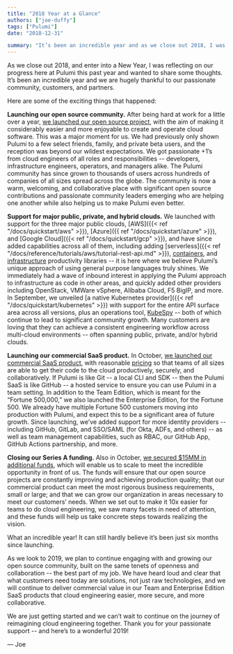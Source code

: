 ```yaml
---
title: "2018 Year at a Glance"
authors: ["joe-duffy"]
tags: ["Pulumi"]
date: "2018-12-31"

summary: "It’s been an incredible year and as we close out 2018, I was reflecting on our progress here at Pulumi."
---
```


As we close out 2018, and enter into
a New Year, I was reflecting on our progress here at Pulumi this past year and wanted to share some thoughts.
It’s been an incredible year and we are hugely thankful to our passionate community, customers, and
partners.

Here are some of the exciting things that happened:

**Launching our open source
community.** After being hard at work for a little over a year,
[we launched our open source project](../introducing-pulumi-a-cloud-development-platform/),
with the aim of making it considerably easier and more enjoyable to create and operate
cloud software. This was a major moment for us. We had previously only shown Pulumi to a few select friends,
family, and private beta users, and the reception was beyond our wildest expectations. We got passionate +1’s
from cloud engineers of all roles and responsibilities -- developers, infrastructure engineers, operators, and
managers alike. The Pulumi community has since grown to thousands of users across hundreds of companies of all
sizes spread across the globe. The community is now a warm, welcoming, and collaborative place with significant
open source contributions and passionate community leaders emerging who are helping one another while also
helping us to make Pulumi even better.

**Support for major public, private, and hybrid clouds.** We launched with support for the three major public
clouds, [AWS]({{< ref "/docs/quickstart/aws" >}}), [Azure]({{ ref "/docs/quickstart/azure" >}}), and
[Google Cloud]({{< ref "/docs/quickstart/gcp" >}}), and have since added capabilities across all
of them, including adding [serverless]({{< ref "/docs/reference/tutorials/aws/tutorial-rest-api.md" >}}),
[containers](https://github.com/pulumi/pulumi-aws-infra/blob/master/nodejs/aws-infra/examples/fargate/index.ts), and
[infrastructure](https://github.com/pulumi/pulumi-aws-infra/blob/master/nodejs/aws-infra/examples/ec2/index.ts)
productivity libraries -- it is here where we believe Pulumi’s unique approach of using general purpose languages truly
shines. We immediately had a wave of inbound interest in applying the Pulumi approach to infrastructure as code in other
areas, and quickly added other providers including OpenStack, VMWare vSphere, Alibaba Cloud, F5 BigIP, and more. In
September, we unveiled [a native Kubernetes provider]({{< ref "/docs/quickstart/kubernetes" >}}) with support for the
entire API surface area across all versions, plus an operations tool, [KubeSpy](https://github.com/pulumi/kubespy) --
both of which continue to lead to significant community growth. Many customers are loving that they can achieve a
consistent engineering workflow across multi-cloud environments -- often spanning public, private, and/or hybrid clouds.

**Launching our commercial SaaS product.** In October, [we launched our commercial SaaS
product](../../../com/pulumi/blog/building-a-future-of-cloud-engineering.html), with reasonable
[pricing](https://www.pulumi.com/pricing/) so that teams of all sizes are able to get their code to the cloud
productively, securely, and collaboratively. If Pulumi is like Git -- a local CLI and SDK -- then the Pulumi SaaS is
like GitHub -- a hosted service to ensure you can use Pulumi in a team setting. In addition to the Team Edition, which
is meant for the “Fortune 500,000,” we also launched the Enterprise Edition, for the Fortune 500. We already have
multiple Fortune 500 customers moving into production with Pulumi, and expect this to be a significant area of future
growth. Since launching, we’ve added support for more identity providers -- including GitHub, GitLab, and SSO/SAML (for
Okta, ADFs, and others) -- as well as team management capabilities, such as RBAC, our GitHub App, GitHub Actions
partnership, and more.

**Closing our Series A funding.** Also in October, [we secured $15MM in additional
funds](https://www.geekwire.com/2018/pulumi-raises-15m-series-funding-round-launches-multicloud-app-deployment-service/),
which will enable us to scale to meet the incredible opportunity in front of us. The funds will ensure that our open
source projects are constantly improving and achieving production quality; that our commercial product can meet the most
rigorous business requirements, small or large; and that we can grow our organization in areas necessary to meet our
customers’ needs. When we set out to make it 10x easier for teams to do cloud engineering, we saw many facets in need of
attention, and these funds will help us take concrete steps towards realizing the vision.

What an incredible year! It can still hardly believe it’s been just six months since launching.

As we look to 2019, we plan to continue engaging with and growing our open source community, built on the same tenets of openness and collaboration -- the best part of
my job. We have heard loud and clear that what customers need today are solutions, not just raw technologies, and we
will continue to deliver commercial value in our Team and Enterprise Edition SaaS products that cloud engineering
easier, more secure, and more collaborative.

We are just getting started and we can’t wait to continue on the journey of
reimagining cloud engineering together. Thank you for your passionate support -- and here’s to a wonderful 2019!

— Joe
